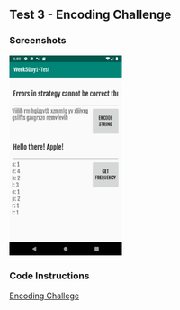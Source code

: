 ## Test 3 - Encoding Challenge ##

### Screenshots ###
<p float="left">
  <img src="/screenshots/1.png" width="200" />
</p>

### Code Instructions ###
[Encoding Challege](instructions/EncodingProblem.pdf)